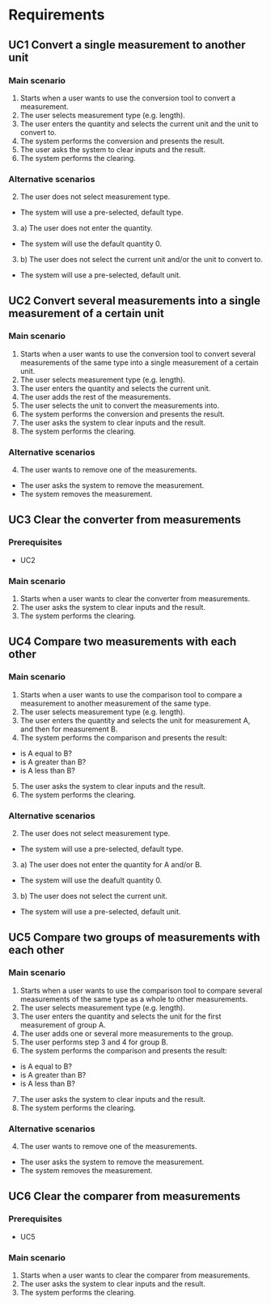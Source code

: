 # Requirements
## UC1 Convert a single measurement to another unit
### Main scenario
1. Starts when a user wants to use the conversion tool to convert a measurement.
2. The user selects measurement type (e.g. length).
3. The user enters the quantity and selects the current unit and the unit to convert to.
4. The system performs the conversion and presents the result.
5. The user asks the system to clear inputs and the result.
6. The system performs the clearing.

### Alternative scenarios
2. The user does not select measurement type.
- The system will use a pre-selected, default type.
3. a) The user does not enter the quantity.
- The system will use the default quantity 0.
3. b) The user does not select the current unit and/or the unit to convert to.
- The system will use a pre-selected, default unit.

## UC2 Convert several measurements into a single measurement of a certain unit
### Main scenario
1. Starts when a user wants to use the conversion tool to convert several measurements of the same type into a single measurement of a certain unit.
2. The user selects measurement type (e.g. length).
3. The user enters the quantity and selects the current unit.
4. The user adds the rest of the measurements.
5. The user selects the unit to convert the measurements into. 
6. The system performs the conversion and presents the result.
7. The user asks the system to clear inputs and the result.
8. The system performs the clearing.

### Alternative scenarios
4. The user wants to remove one of the measurements.
- The user asks the system to remove the measurement.
- The system removes the measurement.

## UC3 Clear the converter from measurements
### Prerequisites
- UC2

### Main scenario
1. Starts when a user wants to clear the converter from measurements.
2. The user asks the system to clear inputs and the result.
3. The system performs the clearing.

## UC4 Compare two measurements with each other
### Main scenario
1. Starts when a user wants to use the comparison tool to compare a measurement to another measurement of the same type.
2. The user selects measurement type (e.g. length).
3. The user enters the quantity and selects the unit for measurement A, and then for measurement B.
4. The system performs the comparison and presents the result:
- is A equal to B?
- is A greater than B?
- is A less than B?
5. The user asks the system to clear inputs and the result.
6. The system performs the clearing.

### Alternative scenarios
2. The user does not select measurement type.
- The system will use a pre-selected, default type.
3. a) The user does not enter the quantity for A and/or B.
- The system will use the deafult quantity 0.
3. b) The user does not select the current unit.
- The system will use a pre-selected, default unit.

## UC5 Compare two groups of measurements with each other
### Main scenario
1. Starts when a user wants to use the comparison tool to compare several measurements of the same type as a whole to other measurements.
2. The user selects measurement type (e.g. length).
3. The user enters the quantity and selects the unit for the first measurement of group A.
4. The user adds one or several more measurements to the group.
5. The user performs step 3 and 4 for group B.
6. The system performs the comparison and presents the result:
- is A equal to B?
- is A greater than B?
- is A less than B?
7. The user asks the system to clear inputs and the result.
8. The system performs the clearing.

### Alternative scenarios
4. The user wants to remove one of the measurements.
- The user asks the system to remove the measurement.
- The system removes the measurement.

## UC6 Clear the comparer from measurements
### Prerequisites
- UC5

### Main scenario
1. Starts when a user wants to clear the comparer from measurements.
2. The user asks the system to clear inputs and the result.
3. The system performs the clearing.

